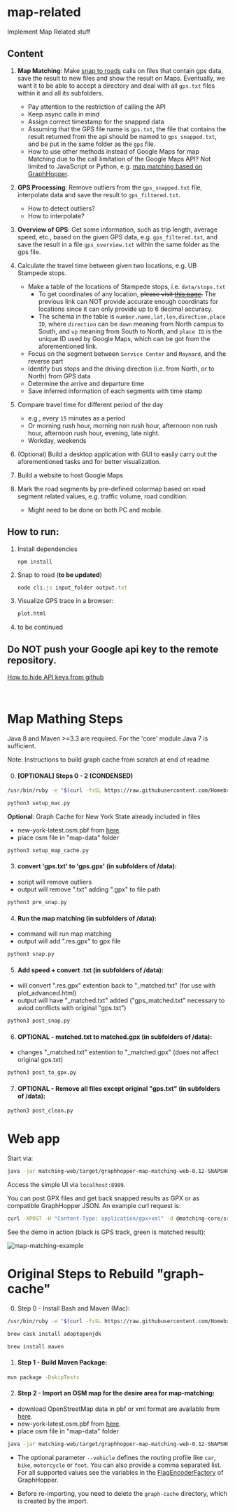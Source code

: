 # map-related
Implement Map Related stuff

## Content
1. **Map Matching**: Make [snap to roads](https://developers.google.com/maps/documentation/roads/snap) calls on files that contain gps data,  save the result to new files and show the result on Maps. Eventually, we want it to be able to accept a directory and deal with all `gps.txt` files within it and all its subfolders.
    * Pay attention to the restriction of calling the API
    * Keep async calls in mind
    * Assign correct timestamp for the snapped data
    * Assuming that the GPS file name is `gps.txt`, the file that contains the result returned from the api should be named to `gps_snapped.txt`, and be put in the same folder as the `gps` file.
    * How to use other methods instead of Google Maps for map Matching due to the call limitation of the Google Maps API? Not limited to JavaScript or Python, e.g. [map matching based on GraphHopper](https://github.com/graphhopper/map-matching).

1. **GPS Processing**: Remove outliers from the `gps_snapped.txt` file, interpolate data and save the result to `gps_filtered.txt`.
    * How to detect outliers?
    * How to interpolate?

1. **Overview of GPS**: Get some information, such as trip length, average speed, etc., based on the given GPS data, e.g. `gps_filtered.txt`, and save the result in a file `gps_overview.txt` within the same folder as the gps file.

1. Calculate the travel time between given two locations, e.g. UB Stampede stops.
    * Make a table of the locations of Stampede stops, i.e. `data/stops.txt`
      - To get coordinates of any location, ~~please visit [this page](https://google-developers.appspot.com/maps/documentation/utils/geocoder/).~~ The previous link can NOT provide accurate enough coordinats for locations since it can only provide up to 6 decimal accuracy.
      - The schema in the table is `number,name,lat,lon,direction,place ID`, where `direction` can be `down` meaning from North campus to South, and `up` meaning from South to North, and `place ID` is the unique ID used by Google Maps, which can be got from the aforementioned link.
    * Focus on the segment between `Service Center` and `Maynard`, and the reverse part
    * Identify bus stops and the driving direction (i.e. from North, or to North) from GPS data
    * Determine the arrive and departure time
    * Save inferred information of each segments with time stamp

1. Compare travel time for different period of the day
    * e.g., every `15` minutes as a period
    * Or morning rush hour, morning non rush hour, afternoon non rush hour, afternoon rush hour, evening, late night.
    * Workday, weekends

1. (Optional) Build a desktop application with GUI to easily carry out the aforementioned tasks and for better visualization.

1. Build a website to host Google Maps

1. Mark the road segments by pre-defined colormap based on road segment related values, e.g. traffic volume, road condition.
    * Might need to be done on both PC and mobile.


## How to run:
1. Install dependencies
    ```
    npm install
    ```
1. Snap to road (**to be updated**)
    ```node.js
    node cli.js input_folder output.txt
    ```
1. Visualize GPS trace in a browser:
    ```HTML
    plot.html
    ```
1. to be continued


## Do NOT push your Google api key to the remote repository.
[How to hide API keys from github](https://gist.github.com/derzorngottes/3b57edc1f996dddcab25)


&nbsp;
&nbsp;
&nbsp;
&nbsp;
&nbsp;
&nbsp;
&nbsp;
&nbsp;
&nbsp;


# Map Mathing Steps

Java 8 and Maven >=3.3 are required. For the 'core' module Java 7 is sufficient.

Note: Instructions to build graph cache from scratch at end of readme

0. #### [OPTIONAL] Steps 0 - 2 (CONDENSED)

```bash
/usr/bin/ruby -e "$(curl -fsSL https://raw.githubusercontent.com/Homebrew/install/master/install)"
```

```bash
python3 setup_mac.py
```
**Optional**: Graph Cache for New York State already included in files
- new-york-latest.osm.pbf from [here](http://download.geofabrik.de/north-america/us/new-york-latest.osm.pbf).
- place osm file in "map-data" folder
```bash
python3 setup_map_cache.py
```

3. #### convert 'gps.txt' to 'gps.gpx' (in subfolders of /data):
- script will remove outliers
- output will remove ".txt" adding ".gpx" to file path
```bash
python3 pre_snap.py
```

4. #### Run the map matching (in subfolders of /data):
- command will run map matching
- output will add ".res.gpx" to gpx file
```bash
python3 snap.py
```

5. #### Add speed + convert .txt (in subfolders of /data):
- will convert ".res.gpx" extention back to "_matched.txt" (for use with plot_advanced.html)
- output will have "_matched.txt" added ("gps_matched.txt" necessary to aviod conflicts with original "gps.txt")
```bash
python3 post_snap.py
```

6. #### OPTIONAL - matched.txt to matched.gpx (in subfolders of /data):
- changes "_matched.txt" extention to "_matched.gpx" (does not affect original gps.txt)
```bash
python3 post_to_gpx.py
```

7. #### OPTIONAL - Remove all files except original "gps.txt" (in subfolders of /data):
```bash
python3 post_clean.py
```

# Web app

Start via:
```bash
java -jar matching-web/target/graphhopper-map-matching-web-0.12-SNAPSHOT.jar server config.yml
```

Access the simple UI via `localhost:8989`.

You can post GPX files and get back snapped results as GPX or as compatible GraphHopper JSON. An example curl request is:
```bash
curl -XPOST -H "Content-Type: application/gpx+xml" -d @matching-core/src/test/resources/test1.gpx "localhost:8989/match?vehicle=car&type=json"
```

See the demo in action (black is GPS track, green is matched result):

![map-matching-example](https://cloud.githubusercontent.com/assets/129644/14740686/188a181e-0891-11e6-820c-3bd0a975f8a5.png)


# Original Steps to Rebuild "graph-cache"

0. Step 0 - Install Bash and Maven (Mac):
	
```bash
/usr/bin/ruby -e "$(curl -fsSL https://raw.githubusercontent.com/Homebrew/install/master/install)"
```
	
```bash
brew cask install adoptopenjdk
```

```bash
brew install maven
```

1. #### Step 1 - Build Maven Package:

```bash
mvn package -DskipTests
```

2. #### Step 2 - Import an OSM map for the desire area for map-matching:
- download OpenStreetMap data in pbf or xml format are available from [here](http://download.geofabrik.de/).
- new-york-latest.osm.pbf from [here](http://download.geofabrik.de/north-america/us/new-york-latest.osm.pbf).
- place osm file in "map-data" folder

```bash
java -jar matching-web/target/graphhopper-map-matching-web-0.12-SNAPSHOT.jar import map-data/new-york-latest.osm.pbf
```

- The optional parameter `--vehicle` defines the routing profile like `car`, `bike`, `motorcycle` or `foot`.
You can also provide a comma separated list. For all supported values see the variables in the [FlagEncoderFactory](https://github.com/graphhopper/graphhopper/blob/0.7/core/src/main/java/com/graphhopper/routing/util/FlagEncoderFactory.java) of GraphHopper. 

- Before re-importing, you need to delete the `graph-cache` directory, which is created by the import.


